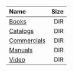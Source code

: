 |Name|Size|
|:---|---:|
|[Books](Books/index.html)|DIR|
|[Catalogs](Catalogs/index.html)|DIR|
|[Commercials](Commercials/index.html)|DIR|
|[Manuals](Manuals/index.html)|DIR|
|[Video](Video/index.html)|DIR|
